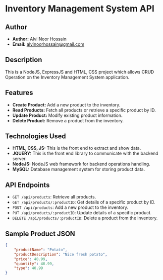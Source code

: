 # Inventory Management System API

## Author
- **Author:** Alvi Noor Hossain
- **Email:** alvinoorhossain@gmail.com

## Description
This is a NodeJS, ExpressJS and HTML, CSS project which allows CRUD Operation on the Inventory Management System application.

## Features
- **Create Product:** Add a new product to the inventory.
- **Read Products:** Fetch all products or retrieve a specific product by ID.
- **Update Product:** Modify existing product information.
- **Delete Product:** Remove a product from the inventory.


## Technologies Used
- **HTML, CSS, JS:** This is the front end to extract and show data.
- **JQUERY:** This is the front end library to communicate with the backend server.
- **NodeJS:** NodeJS web framework for backend operations handling.
- **MySQL:** Database management system for storing product data.


## API Endpoints
- `GET /api/products`: Retrieve all products.
- `GET /api/products/:productID`: Get details of a specific product by ID.
- `POST /api/products`: Add a new product to the inventory.
- `PUT /api/products/:productID`: Update details of a specific product.
- `DELETE /api/products/:productID`: Delete a product from the inventory.


## Sample Product JSON
```json
{
	"productName": "Potato",
	"productDescription": "Nice fresh potato",
	"price": 40.99,
	"quantity": 40.99,
	"type": 40.99
}
```
